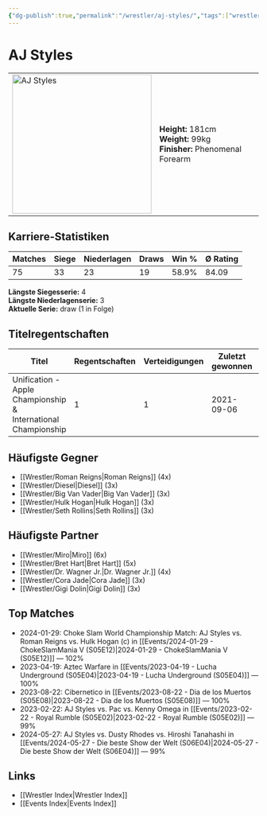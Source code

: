 ```yaml
---
{"dg-publish":true,"permalink":"/wrestler/aj-styles/","tags":["wrestler"],"noteIcon":"","created":"2025-08-11T09:33:17.392+02:00"}
---
```



# AJ Styles

<table>
<tr>
<td><img src="/z_Images/AJ_Styles.png" width="280" alt="AJ Styles"></td>
<td>
<b>Height:</b> 181cm<br>
<b>Weight:</b> 99kg<br>
<b>Finisher:</b> Phenomenal Forearm<br>
</td>
</tr>
</table>

## Karriere-Statistiken

| Matches | Siege | Niederlagen | Draws | Win % | Ø Rating |
|---------|-------|-------------|-------|-------|-----------|
| 75 | 33 | 23 | 19 | 58.9% | 84.09 |

**Längste Siegesserie:** 4<br>**Längste Niederlagenserie:** 3<br>**Aktuelle Serie:** draw (1 in Folge)

## Titelregentschaften
| Titel | Regentschaften | Verteidigungen | Zuletzt gewonnen | Aktuell |
|-------|---------------|----------------|------------------|---------|
| Unification - Apple Championship & International Championship | 1 | 1 | 2021-09-06 |  |


## Häufigste Gegner
- [[Wrestler/Roman Reigns\|Roman Reigns]] (4x)
- [[Wrestler/Diesel\|Diesel]] (3x)
- [[Wrestler/Big Van Vader\|Big Van Vader]] (3x)
- [[Wrestler/Hulk Hogan\|Hulk Hogan]] (3x)
- [[Wrestler/Seth Rollins\|Seth Rollins]] (3x)

## Häufigste Partner
- [[Wrestler/Miro\|Miro]] (6x)
- [[Wrestler/Bret Hart\|Bret Hart]] (5x)
- [[Wrestler/Dr. Wagner Jr.\|Dr. Wagner Jr.]] (4x)
- [[Wrestler/Cora Jade\|Cora Jade]] (3x)
- [[Wrestler/Gigi Dolin\|Gigi Dolin]] (3x)

## Top Matches
- 2024-01-29: Choke Slam World Championship Match: AJ Styles vs. Roman Reigns vs. Hulk Hogan (c) in [[Events/2024-01-29 - ChokeSlamMania V (S05E12)\|2024-01-29 - ChokeSlamMania V (S05E12)]] — 102%
- 2023-04-19: Aztec Warfare in [[Events/2023-04-19 - Lucha Underground (S05E04)\|2023-04-19 - Lucha Underground (S05E04)]] — 100%
- 2023-08-22: Cibernetico in [[Events/2023-08-22 - Dia de los Muertos (S05E08)\|2023-08-22 - Dia de los Muertos (S05E08)]] — 100%
- 2023-02-22: AJ Styles vs. Pac vs. Kenny Omega in [[Events/2023-02-22 - Royal Rumble (S05E02)\|2023-02-22 - Royal Rumble (S05E02)]] — 99%
- 2024-05-27: AJ Styles vs. Dusty Rhodes vs. Hiroshi Tanahashi in [[Events/2024-05-27 - Die beste Show der Welt (S06E04)\|2024-05-27 - Die beste Show der Welt (S06E04)]] — 99%

## Links
- [[Wrestler Index\|Wrestler Index]]
- [[Events Index\|Events Index]]
